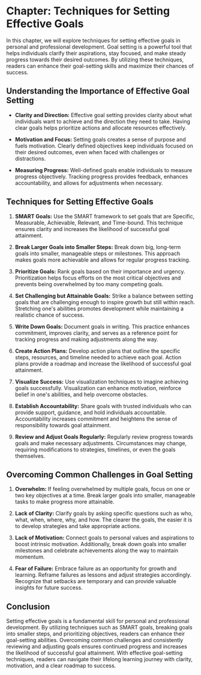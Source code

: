 Chapter: Techniques for Setting Effective Goals
===============================================

In this chapter, we will explore techniques for setting effective goals in personal and professional development. Goal setting is a powerful tool that helps individuals clarify their aspirations, stay focused, and make steady progress towards their desired outcomes. By utilizing these techniques, readers can enhance their goal-setting skills and maximize their chances of success.

Understanding the Importance of Effective Goal Setting
------------------------------------------------------

* **Clarity and Direction:** Effective goal setting provides clarity about what individuals want to achieve and the direction they need to take. Having clear goals helps prioritize actions and allocate resources effectively.

* **Motivation and Focus:** Setting goals creates a sense of purpose and fuels motivation. Clearly defined objectives keep individuals focused on their desired outcomes, even when faced with challenges or distractions.

* **Measuring Progress:** Well-defined goals enable individuals to measure progress objectively. Tracking progress provides feedback, enhances accountability, and allows for adjustments when necessary.

Techniques for Setting Effective Goals
--------------------------------------

1. **SMART Goals:** Use the SMART framework to set goals that are Specific, Measurable, Achievable, Relevant, and Time-bound. This technique ensures clarity and increases the likelihood of successful goal attainment.

2. **Break Larger Goals into Smaller Steps:** Break down big, long-term goals into smaller, manageable steps or milestones. This approach makes goals more achievable and allows for regular progress tracking.

3. **Prioritize Goals:** Rank goals based on their importance and urgency. Prioritization helps focus efforts on the most critical objectives and prevents being overwhelmed by too many competing goals.

4. **Set Challenging but Attainable Goals:** Strike a balance between setting goals that are challenging enough to inspire growth but still within reach. Stretching one's abilities promotes development while maintaining a realistic chance of success.

5. **Write Down Goals:** Document goals in writing. This practice enhances commitment, improves clarity, and serves as a reference point for tracking progress and making adjustments along the way.

6. **Create Action Plans:** Develop action plans that outline the specific steps, resources, and timeline needed to achieve each goal. Action plans provide a roadmap and increase the likelihood of successful goal attainment.

7. **Visualize Success:** Use visualization techniques to imagine achieving goals successfully. Visualization can enhance motivation, reinforce belief in one's abilities, and help overcome obstacles.

8. **Establish Accountability:** Share goals with trusted individuals who can provide support, guidance, and hold individuals accountable. Accountability increases commitment and heightens the sense of responsibility towards goal attainment.

9. **Review and Adjust Goals Regularly:** Regularly review progress towards goals and make necessary adjustments. Circumstances may change, requiring modifications to strategies, timelines, or even the goals themselves.

Overcoming Common Challenges in Goal Setting
--------------------------------------------

1. **Overwhelm:** If feeling overwhelmed by multiple goals, focus on one or two key objectives at a time. Break larger goals into smaller, manageable tasks to make progress more attainable.

2. **Lack of Clarity:** Clarify goals by asking specific questions such as who, what, when, where, why, and how. The clearer the goals, the easier it is to develop strategies and take appropriate actions.

3. **Lack of Motivation:** Connect goals to personal values and aspirations to boost intrinsic motivation. Additionally, break down goals into smaller milestones and celebrate achievements along the way to maintain momentum.

4. **Fear of Failure:** Embrace failure as an opportunity for growth and learning. Reframe failures as lessons and adjust strategies accordingly. Recognize that setbacks are temporary and can provide valuable insights for future success.

Conclusion
----------

Setting effective goals is a fundamental skill for personal and professional development. By utilizing techniques such as SMART goals, breaking goals into smaller steps, and prioritizing objectives, readers can enhance their goal-setting abilities. Overcoming common challenges and consistently reviewing and adjusting goals ensures continued progress and increases the likelihood of successful goal attainment. With effective goal-setting techniques, readers can navigate their lifelong learning journey with clarity, motivation, and a clear roadmap to success.
